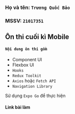 ### Họ và tên: `Trương Quốc Bảo`
### MSSV: `21017351`
## Ôn thi cuối kì Mobile

#### `Nội dung ôn thi gồm`
- Component UI
- Flexbox UI
- `Hooks`
- `Redux Toolkit`
- `Axios` hoặc `Fetch API`
- `Navigation Library`

Sử dụng `Expo Go` để thực hiện

#### Link bài làm